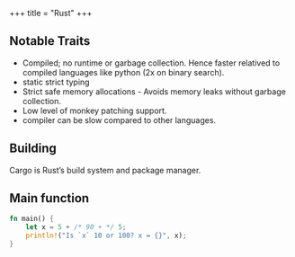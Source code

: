 +++
title = "Rust"
+++

## Notable Traits
- Compiled; no runtime or garbage collection. Hence faster relatived to compiled languages like python (2x on binary search).
- static strict typing
- Strict safe memory allocations - Avoids memory leaks without garbage collection.
- Low level of monkey patching support.
- compiler can be slow compared to other languages.

## Building
Cargo is Rust’s build system and package manager.

## Main function
```rust
fn main() {
    let x = 5 + /* 90 + */ 5;
    println!("Is `x` 10 or 100? x = {}", x);
}
```